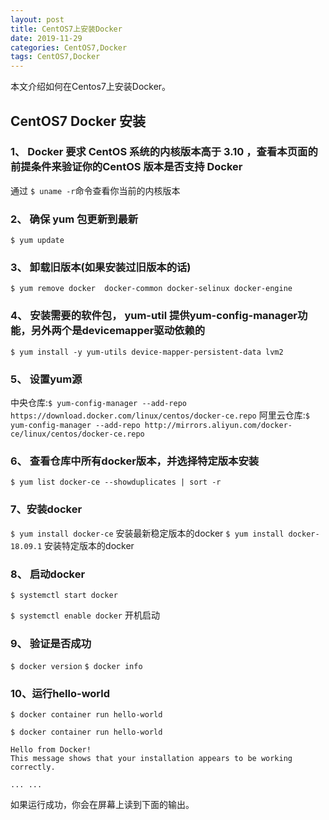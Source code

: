 ```yaml
---
layout: post
title: CentOS7上安装Docker
date: 2019-11-29
categories: CentOS7,Docker
tags: CentOS7,Docker
---
```

本文介绍如何在Centos7上安装Docker。

## CentOS7 Docker 安装

### 1、 Docker 要求 CentOS 系统的内核版本高于 3.10 ，查看本页面的前提条件来验证你的CentOS 版本是否支持 Docker

通过 `$ uname -r`命令查看你当前的内核版本

### 2、 确保 yum 包更新到最新

`$ yum update`

### 3、 卸载旧版本(如果安装过旧版本的话)

`$ yum remove docker  docker-common docker-selinux docker-engine`

### 4、 安装需要的软件包， yum-util 提供yum-config-manager功能，另外两个是devicemapper驱动依赖的

`$ yum install -y yum-utils device-mapper-persistent-data lvm2`

### 5、 设置yum源

中央仓库:`$ yum-config-manager --add-repo https://download.docker.com/linux/centos/docker-ce.repo`
阿里云仓库:`$ yum-config-manager --add-repo http://mirrors.aliyun.com/docker-ce/linux/centos/docker-ce.repo`

### 6、 查看仓库中所有docker版本，并选择特定版本安装

`$ yum list docker-ce --showduplicates | sort -r`

### 7、安装docker

`$ yum install docker-ce` 安装最新稳定版本的docker
`$ yum install docker-18.09.1` 安装特定版本的docker

### 8、 启动docker

`$ systemctl start docker`

`$ systemctl enable docker` 开机启动

### 9、 验证是否成功

`$ docker version`
`$ docker info`

### 10、运行hello-world

`$ docker container run hello-world`

```
$ docker container run hello-world

Hello from Docker!
This message shows that your installation appears to be working correctly.

... ...
```
如果运行成功，你会在屏幕上读到下面的输出。
